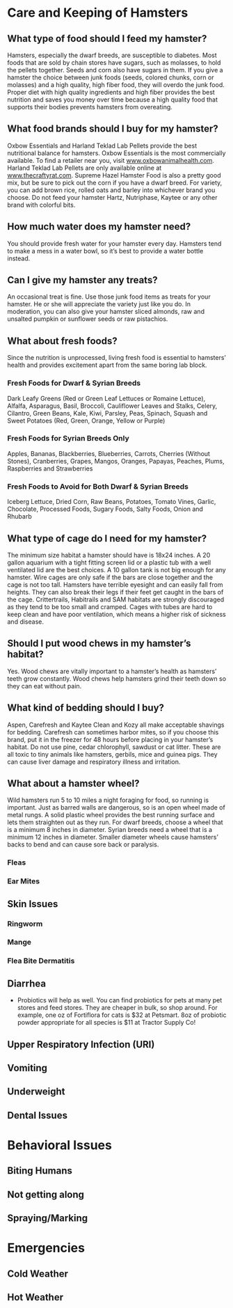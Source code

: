 # Care and Keeping of Hamsters

## What type of food should I feed my hamster?

Hamsters, especially the dwarf breeds, are susceptible to
diabetes. Most foods that are sold by chain stores have
sugars, such as molasses, to hold the pellets together.
Seeds and corn also have sugars in them. If you give a
hamster the choice between junk foods (seeds, colored
chunks, corn or molasses) and a high quality, high fiber
food, they will overdo the junk food. Proper diet with high
quality ingredients and high fiber provides the best
nutrition and saves you money over time because a high
quality food that supports their bodies prevents hamsters
from overeating.

## What food brands should I buy for my hamster?

Oxbow Essentials and Harland Teklad Lab Pellets provide
the best nutritional balance for hamsters. Oxbow
Essentials is the most commercially available. To find a
retailer near you, visit www.oxbowanimalhealth.com.
Harland Teklad Lab Pellets are only available online at
www.thecraftyrat.com. Supreme Hazel Hamster Food is
also a pretty good mix, but be sure to pick out the corn if
you have a dwarf breed. For variety, you can add brown
rice, rolled oats and barley into whichever brand you
choose. Do not feed your hamster Hartz, Nutriphase,
Kaytee or any other brand with colorful bits.

## How much water does my hamster need?

You should provide fresh water for your hamster every
day. Hamsters tend to make a mess in a water bowl, so
it’s best to provide a water bottle instead.

## Can I give my hamster any treats?

An occasional treat is fine. Use those junk food items as
treats for your hamster. He or she will appreciate the
variety just like you do. In moderation, you can also give
your hamster sliced almonds, raw and unsalted pumpkin
or sunflower seeds or raw pistachios.

## What about fresh foods?

Since the nutrition is unprocessed, living fresh food is
essential to hamsters’ health and provides excitement
apart from the same boring lab block.

### Fresh Foods for Dwarf & Syrian Breeds

Dark Leafy Greens (Red or Green Leaf Lettuces or
Romaine Lettuce), Alfalfa, Asparagus, Basil, Broccoli,
Cauliflower Leaves and Stalks, Celery, Cilantro, Green
Beans, Kale, Kiwi, Parsley, Peas, Spinach, Squash and
Sweet Potatoes (Red, Green, Orange, Yellow or Purple)

### Fresh Foods for Syrian Breeds Only

Apples, Bananas, Blackberries, Blueberries, Carrots,
Cherries (Without Stones), Cranberries, Grapes, Mangos,
Oranges, Papayas, Peaches, Plums, Raspberries and
Strawberries

### Fresh Foods to Avoid for Both Dwarf & Syrian Breeds

Iceberg Lettuce, Dried Corn, Raw Beans, Potatoes,
Tomato Vines, Garlic, Chocolate, Processed Foods,
Sugary Foods, Salty Foods, Onion and Rhubarb

## What type of cage do I need for my hamster?

The minimum size habitat a hamster should have is
18x24 inches. A 20 gallon aquarium with a tight fitting
screen lid or a plastic tub with a well ventilated lid are the
best choices. A 10 gallon tank is not big enough for any
hamster. Wire cages are only safe if the bars are close
together and the cage is not too tall. Hamsters have
terrible eyesight and can easily fall from heights. They can
also break their legs if their feet get caught in the bars of
the cage. Crittertrails, Habitrails and SAM habitats are
strongly discouraged as they tend to be too small and
cramped. Cages with tubes are hard to keep clean and
have poor ventilation, which means a higher risk of
sickness and disease.

## Should I put wood chews in my hamster’s habitat?

Yes. Wood chews are vitally important to a hamster’s
health as hamsters’ teeth grow constantly. Wood chews
help hamsters grind their teeth down so they can eat
without pain.

## What kind of bedding should I buy?

Aspen, Carefresh and Kaytee Clean and Kozy all make
acceptable shavings for bedding. Carefresh can
sometimes harbor mites, so if you choose this brand, put
it in the freezer for 48 hours before placing in your
hamster’s habitat. Do not use pine, cedar chlorophyll,
sawdust or cat litter. These are all toxic to tiny animals like
hamsters, gerbils, mice and guinea pigs. They can cause
liver damage and respiratory illness and irritation.

## What about a hamster wheel?

Wild hamsters run 5 to 10 miles a night foraging for food,
so running is important. Just as barred walls are
dangerous, so is an open wheel made of metal rungs. A
solid plastic wheel provides the best running surface and
lets them straighten out as they run. For dwarf breeds,
choose a wheel that is a minimum 8 inches in diameter.
Syrian breeds need a wheel that is a minimum 12 inches
in diameter. Smaller diameter wheels cause hamsters’
backs to bend and can cause sore back or paralysis.

### Fleas
### Ear Mites

## Skin Issues
### Ringworm
### Mange
### Flea Bite Dermatitis
## Diarrhea
* Probiotics will help as well. You can find probiotics for pets at many pet stores and feed stores. They are cheaper in bulk, so shop around. For example, one oz of Fortiflora for cats is $32 at Petsmart. 8oz of probiotic powder appropriate for all species is $11 at Tractor Supply Co!
## Upper Respiratory Infection (URI)

## Vomiting
## Underweight
## Dental Issues

# Behavioral Issues
## Biting Humans
## Not getting along
## Spraying/Marking

# Emergencies

## Cold Weather

## Hot Weather


